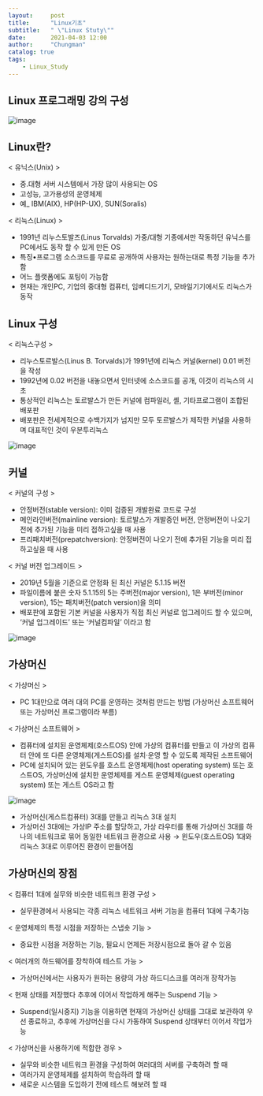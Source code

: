 ```yaml
---
layout:     post
title:      "Linux기초"
subtitle:   " \"Linux Stuty\""
date:       2021-04-03 12:00
author:     "Chungman"
catalog: true
tags:
    - Linux_Study
---
```


## Linux 프로그래밍 강의 구성

![image](https://user-images.githubusercontent.com/79954014/118767606-f04cf280-b8b8-11eb-92c7-0709576e0aa7.png)


## Linux란?


< 유닉스(Unix) >
- 중.대형 서버 시스템에서 가장 많이 사용되는 OS
- 고성능, 고가용성의 운영체제 
- 예_ IBM(AIX), HP(HP-UX), SUN(Soralis)


< 리눅스(Linux) >
- 1991년 리누스토발즈(Linus Torvalds) 가중/대형 기종에서만 작동하던 유닉스를 PC에서도 동작 할 수 있게 만든 OS
- 특징•프로그램 소스코드를 무료로 공개하여 사용자는 원하는대로 특정 기능을 추가함
- 어느 플랫폼에도 포팅이 가능함
- 현재는 개인PC, 기업의 중대형 컴퓨터, 임베디드기기, 모바일기기에서도 리눅스가 동작


## Linux 구성


< 리눅스구성 >
- 리누스토르발스(Linus B. Torvalds)가 1991년에 리눅스 커널(kernel) 0.01 버전을 작성
- 1992년에 0.02 버전을 내놓으면서 인터넷에 소스코드를 공개, 이것이 리눅스의 시초
- 통상적인 리눅스는 토르발스가 만든 커널에 컴파일러, 셸, 기타프로그램이 조합된 배포판
- 배포판은 전세계적으로 수백가지가 넘지만 모두 토르발스가 제작한 커널을 사용하며 대표적인 것이 우분투리눅스

![image](https://user-images.githubusercontent.com/79954014/118768194-afa1a900-b8b9-11eb-8824-43274557b8c0.png)


## 커널


< 커널의 구성 >
- 안정버전(stable version): 이미 검증된 개발완료 코드로 구성
- 메인라인버전(mainline version): 토르발스가 개발중인 버전, 안정버전이 나오기 전에 추가된 기능을 미리 접하고싶을 때 사용
- 프리패치버전(prepatchversion): 안정버전이 나오기 전에 추가된 기능을 미리 접하고싶을 때 사용


< 커널 버전 업그레이드 >
- 2019년 5월을 기준으로 안정화 된 최신 커널은 5.1.15 버전
- 파일이름에 붙은 숫자 5.1.15의 5는 주버전(major version), 1은 부버전(minor version), 15는 패치버전(patch version)을 의미
- 배포판에 포함된 기본 커널을 사용자가 직접 최신 커널로 업그레이드 할 수 있으며, ‘커널 업그레이드’ 또는 ‘커널컴파일’ 이라고 함

![image](https://user-images.githubusercontent.com/79954014/118768631-35255900-b8ba-11eb-8d8e-c0f3984d3079.png)


## 가상머신


< 가상머신 >
- PC 1대만으로 여러 대의 PC를 운영하는 것처럼 만드는 방법 (가상머신 소프트웨어 또는 가상머신 프로그램이라 부름)


< 가상머신 소프트웨어 >
- 컴퓨터에 설치된 운영체제(호스트OS) 안에 가상의 컴퓨터를 만들고 이 가상의 컴퓨터 안에 또 다른 운영체제(게스트OS)를 설치·운영 할 수 있도록 제작된 소프트웨어
- PC에 설치되어 있는 윈도우를 호스트 운영체제(host operating system) 또는 호스트OS, 가상머신에 설치한 운영체제를 게스트 운영체제(guest operating system) 또는 게스트 OS라고 함


![image](https://user-images.githubusercontent.com/79954014/118769269-f3e17900-b8ba-11eb-92af-c477906e649a.png)


- 가상머신(게스트컴퓨터) 3대를 만들고 리눅스 3대 설치
- 가상머신 3대에는 가상IP 주소를 할당하고, 가상 라우터를 통해 가상머신 3대를 하나의 네트워크로 묶어 동일한 네트워크 환경으로 사용 → 윈도우(호스트OS) 1대와 리눅스 3대로 이루어진 환경이 만들어짐

## 가상머신의 장점


< 컴퓨터 1대에 실무와 비슷한 네트워크 환경 구성 >
- 실무환경에서 사용되는 각종 리눅스 네트워크 서버 기능을 컴퓨터 1대에 구축가능


< 운영체제의 특정 시점을 저장하는 스냅숏 기능 >
- 중요한 시점을 저장하는 기능, 필요시 언제든 저장시점으로 돌아 갈 수 있음
 
 
< 여러개의 하드웨어를 장착하여 테스트 가능 >
- 가상머신에서는 사용자가 원하는 용량의 가상 하드디스크를 여러개 장착가능
 
 
< 현재 상태를 저장했다 추후에 이어서 작업하게 해주는 Suspend 기능 >
- Suspend(일시중지) 기능을 이용하면 현재의 가상머신 상태를 그대로 보관하여 우선 종료하고, 추후에 가상머신을 다시 가동하여 Suspend 상태부터 이어서 작업가능


< 가상머신을 사용하기에 적합한 경우 >
- 실무와 비슷한 네트워크 환경을 구성하여 여러대의 서버를 구축하려 할 때 
- 여러가지 운영체제를 설치하여 학습하려 할 때
- 새로운 시스템을 도입하기 전에 테스트 해보려 할 때
